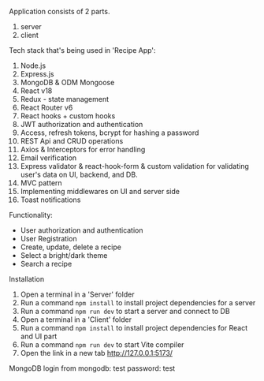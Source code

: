 Application consists of 2 parts.
1. server
2. client

Tech stack that's being used in 'Recipe App':
1. Node.js
2. Express.js
3. MongoDB & ODM Mongoose
4. React v18
5. Redux - state management
6. React Router v6
7. React hooks + custom hooks
8. JWT authorization and authentication
9. Access, refresh tokens, bcrypt for hashing a password
10. REST Api and CRUD operations
11. Axios & Interceptors for error handling
12. Email verification
13. Express validator & react-hook-form & custom validation for validating user's data on UI, backend, and DB.
14. MVC pattern
15. Implementing middlewares on UI and server side
16. Toast notifications

Functionality:
- User authorization and authentication
- User Registration
- Create, update, delete a recipe
- Select a bright/dark theme
- Search a recipe

Installation
1. Open a terminal in a 'Server' folder
2. Run a command `npm install` to install project dependencies for a server
3. Run a command `npm run dev` to start a server and connect to DB
4. Open a terminal in a 'Client' folder
5. Run a command `npm install` to install project dependencies for React and UI part
6. Run a command `npm run dev` to start Vite compiler
7. Open the link in a new tab http://127.0.0.1:5173/

MongoDB
login from mongodb: test
password: test